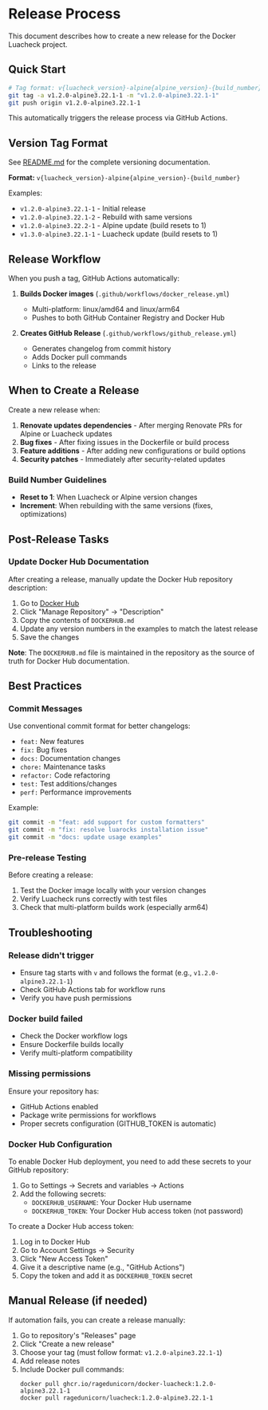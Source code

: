 # Release Process

This document describes how to create a new release for the Docker Luacheck project.

## Quick Start

```bash
# Tag format: v{luacheck_version}-alpine{alpine_version}-{build_number}
git tag -a v1.2.0-alpine3.22.1-1 -m "v1.2.0-alpine3.22.1-1"
git push origin v1.2.0-alpine3.22.1-1
```

This automatically triggers the release process via GitHub Actions.

## Version Tag Format

See [README.md](README.md#versioning) for the complete versioning documentation.

**Format:** `v{luacheck_version}-alpine{alpine_version}-{build_number}`

Examples:
- `v1.2.0-alpine3.22.1-1` - Initial release
- `v1.2.0-alpine3.22.1-2` - Rebuild with same versions
- `v1.2.0-alpine3.22.2-1` - Alpine update (build resets to 1)
- `v1.3.0-alpine3.22.1-1` - Luacheck update (build resets to 1)

## Release Workflow

When you push a tag, GitHub Actions automatically:

1. **Builds Docker images** (`.github/workflows/docker_release.yml`)
   - Multi-platform: linux/amd64 and linux/arm64
   - Pushes to both GitHub Container Registry and Docker Hub

2. **Creates GitHub Release** (`.github/workflows/github_release.yml`)
   - Generates changelog from commit history
   - Adds Docker pull commands
   - Links to the release

## When to Create a Release

Create a new release when:

1. **Renovate updates dependencies** - After merging Renovate PRs for Alpine or Luacheck updates
2. **Bug fixes** - After fixing issues in the Dockerfile or build process
3. **Feature additions** - After adding new configurations or build options
4. **Security patches** - Immediately after security-related updates

### Build Number Guidelines

- **Reset to 1**: When Luacheck or Alpine version changes
- **Increment**: When rebuilding with the same versions (fixes, optimizations)

## Post-Release Tasks

### Update Docker Hub Documentation

After creating a release, manually update the Docker Hub repository description:

1. Go to [Docker Hub](https://hub.docker.com/r/ragedunicorn/luacheck)
2. Click "Manage Repository" → "Description"
3. Copy the contents of `DOCKERHUB.md`
4. Update any version numbers in the examples to match the latest release
5. Save the changes

**Note**: The `DOCKERHUB.md` file is maintained in the repository as the source of truth for Docker Hub documentation.

## Best Practices

### Commit Messages

Use conventional commit format for better changelogs:

- `feat:` New features
- `fix:` Bug fixes
- `docs:` Documentation changes
- `chore:` Maintenance tasks
- `refactor:` Code refactoring
- `test:` Test additions/changes
- `perf:` Performance improvements

Example:
```bash
git commit -m "feat: add support for custom formatters"
git commit -m "fix: resolve luarocks installation issue"
git commit -m "docs: update usage examples"
```

### Pre-release Testing

Before creating a release:

1. Test the Docker image locally with your version changes
2. Verify Luacheck runs correctly with test files
3. Check that multi-platform builds work (especially arm64)

## Troubleshooting

### Release didn't trigger

- Ensure tag starts with `v` and follows the format (e.g., `v1.2.0-alpine3.22.1-1`)
- Check GitHub Actions tab for workflow runs
- Verify you have push permissions

### Docker build failed

- Check the Docker workflow logs
- Ensure Dockerfile builds locally
- Verify multi-platform compatibility

### Missing permissions

Ensure your repository has:
- GitHub Actions enabled
- Package write permissions for workflows
- Proper secrets configuration (GITHUB_TOKEN is automatic)

### Docker Hub Configuration

To enable Docker Hub deployment, you need to add these secrets to your GitHub repository:

1. Go to Settings → Secrets and variables → Actions
2. Add the following secrets:
   - `DOCKERHUB_USERNAME`: Your Docker Hub username
   - `DOCKERHUB_TOKEN`: Your Docker Hub access token (not password)

To create a Docker Hub access token:
1. Log in to Docker Hub
2. Go to Account Settings → Security
3. Click "New Access Token"
4. Give it a descriptive name (e.g., "GitHub Actions")
5. Copy the token and add it as `DOCKERHUB_TOKEN` secret

## Manual Release (if needed)

If automation fails, you can create a release manually:

1. Go to repository's "Releases" page
2. Click "Create a new release"
3. Choose your tag (must follow format: `v1.2.0-alpine3.22.1-1`)
4. Add release notes
5. Include Docker pull commands:
   ```
   docker pull ghcr.io/ragedunicorn/docker-luacheck:1.2.0-alpine3.22.1-1
   docker pull ragedunicorn/luacheck:1.2.0-alpine3.22.1-1
   ```
